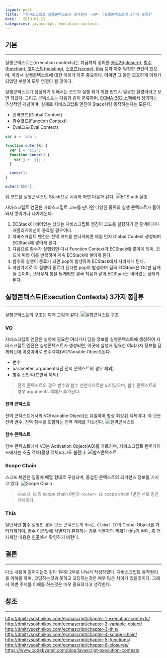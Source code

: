 ```yaml
---
layout: post
title:  "자바스크립트 실행콘텍스트와 동작원리 -1부- (실행콘텍스트의 3가지 종류)"
date:   2019-07-21
categories: javascript, execution contexts
---
```


## 기본
---
실행콘텍스트는(execution contexts)는 지금까지 정리한 [클로저(closure)](https://yoosoo-won.github.io/javascript,/closure,/%ED%81%B4%EB%A1%9C%EC%A0%80/2019/06/30/closure.html), [함수(function)](https://yoosoo-won.github.io/javascript,/function,/function/declarations,/expressions/2019/07/14/function-declarations-vs-function-expressions.html), [호이스팅(hoisting)](https://yoosoo-won.github.io/javascript/2019/06/02/What-is-Hoisting.html), [스코프(scope)](https://yoosoo-won.github.io/javascript,/scope,/%EC%8A%A4%EC%BD%94%ED%94%84/2019/07/07/scope.html), [this](https://yoosoo-won.github.io/javascript,/this/2019/06/23/this.html) 등과 아주 밀접한 관련이 있으며, 따라서 실행콘텍스트에 대한 이해가 아주 중요하다. 어쩌면 그 동안 모호하게 이해가 되었던 부분이 모두 연결이 될 것이다.

실행콘텍스트가 생성되기 위해서는 코드가 실행 되기 위한 반드시 필요한 환경이라고 보면 되겠다. 그리고 콘텍스트는 다음과 같이 분류하며, [ECMA-262 스펙](https://developer.mozilla.org/ko/docs/Web/JavaScript/%EC%96%B8%EC%96%B4_%EB%A6%AC%EC%86%8C%EC%8A%A4)에서 정의하는 추상적인 개념이며, 실제로 자바스크립트 엔진이 Stack처럼 동작하는지는 모른다.

* 전역코드(Global Context)
* 함수코드(Function Context)
* Eval코드(Eval Context)

```javascript
var a = 'aaa';

function outer(k) {
  var i = 'iii';
  function inner() {
    var j = 'jjj';
  }

  inner();
}

outer('kkk');
```

위 코드를 실행콘텍스트 Stack으로 시각화 하면 다음과 같다.
![ECStack 실행](https://user-images.githubusercontent.com/15857404/61588069-fc3dcf80-abcf-11e9-8186-1163fac8dc76.png)

자바스크립트 엔진은 자바스크립트 코드를 만나면 다양한 종류의 실행 콘텍스트가 들어와서 쌓이거나 나가게된다. 
1. ECStack이 비어있는 상태는 자바스크립트 엔진이 코드를 실행하기 전 단계이거나 애플리케이션이 종료될 경우이다.
2. 자바스크립트 엔진은 전역 코드를 만나게되면 제일 먼저 Global Context 생성되며 ECStack에 쌓이게 된다.
3. 다음으로 함수가 실행되면 다시 Function Context가 ECStack에 쌓이게 되며, 코드에 따라 이를 반복하며 계속 ECStack에 쌓이게 된다.
4. 함수의 실행이 종료가 되면 pop이 발생하여 ECStack에서 사라지게 된다.
5. 마찬가지로 각 실행이 종료가 된다면 pop이 발생하며 결국 ECStack은 GC만 남게 될 것이며, 브라우저 창을 닫게되면 결국 처음과 같이 ECStack은 비어있는 상태가 된다.

## 실행콘텍스트(Execution Contexts) 3가지 종류
---
실행콘텍스트의 구조는 아래 그림과 같다.
![실행콘텍스트 구조](https://user-images.githubusercontent.com/15857404/61588471-129b5980-abd7-11e9-916c-48be00d4d3e7.png)

### VO
자바스크립트 엔진은 실행에 필요한 여러가지 담을 정보를 실행콘텍스트에 생성하여 
자바스크립트 엔진은 실행콘텍스트가 생성되면, 이곳에 실행에 필요한 여러가지 정보를 담게되는데 이것이바로 변수객체(VO/Variable Object)된다.

* 변수
* parameter, arguments(단 전역 콘텍스트의 경우 제외)
* 함수 선언식(표현식 제외)

> 전역 콘텍스트의 경우 변수와 함수 선언식으로만 되어있으며,
함수 콘텍스트의 경우 arguments 객체가 추가된다.

#### 전역 콘텍스트
전역 콘텍스트에서의 VO(Variable Object)는 유일하며 항상 최상위 객체이다. 즉 모든 전역 변수, 전역 함수를 포함하는 전역 객체를 가르킨다.
![전역콘텍스트](https://user-images.githubusercontent.com/15857404/61589314-29e04400-abe3-11e9-908b-f51ec9bcc6cd.png)

#### 함수 콘텍스트
함수 콘텍스트에서 VO는 Activation Object(AO)를 가르키며, 자바스크립트 완벽가이드에서는 호출 객체(활성 객체)라고도 불린다.
![함스콘텍스트](https://user-images.githubusercontent.com/15857404/61588750-817ab180-abdb-11e9-82ec-391ca66bca91.png)

### Scope Chain
스코프 체인은 일종에 배열 형태로 구성되며, 중첩된 콘텍스트의 레퍼런스 정보를 가지고 있다.
![Scope Chain](https://user-images.githubusercontent.com/15857404/62002404-424de280-b13e-11e9-9c30-3c6f00e0de1d.png)

> `Global EC`의 scope chain 0번과 `<outer> EC` scope chain 1번은 서로 같은 객체이다.

### This
일반적인 함수 실행인 경우 모든 콘텍스트의 this는 `Global EC`의 Global Object를 가리키게되며, 함수 이름앞에 식별자가 존재하는 경우 식별자의 객체가 this가 된다.
좀 더 자세한 내용은 [이곳](https://yoosoo-won.github.io/javascript,/this/2019/06/23/this.html)에서 확인하기 바란다.


## 결론
---
다소 내용이 길어지는것 같아 1부와 2부로 나눠서 작성하였다. 자바스크립트 동작원리를 이해를 하며, 코딩하는것과 못하고 코딩하는것은 매우 많은 차이가 있을것이다. 그래서 이번 주제를 이해를 하는것은 매우 중요하다고 생각한다. 

## 참조
---
http://dmitrysoshnikov.com/ecmascript/chapter-1-execution-contexts/
http://dmitrysoshnikov.com/ecmascript/chapter-2-variable-object/
http://dmitrysoshnikov.com/ecmascript/chapter-3-this/
http://dmitrysoshnikov.com/ecmascript/chapter-4-scope-chain/
http://dmitrysoshnikov.com/ecmascript/chapter-5-functions/
http://dmitrysoshnikov.com/ecmascript/chapter-6-closures/
https://www.codebyamir.com/blog/javascript-execution-contexts
